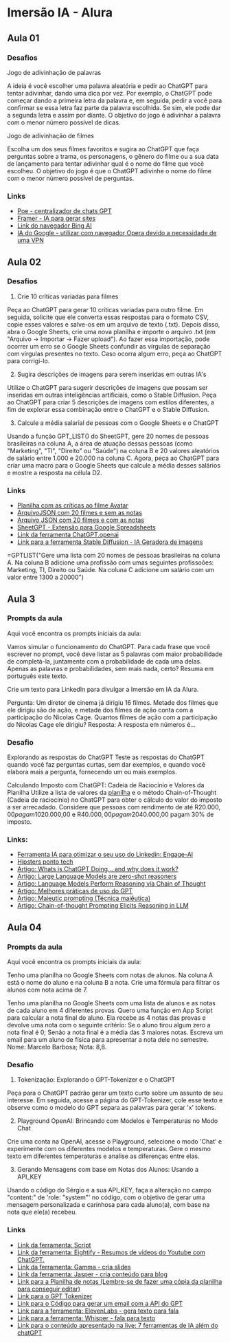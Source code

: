# Imersão IA - Alura

## Aula 01
### Desafios

Jogo de adivinhação de palavras

A ideia é você escolher uma palavra aleatória e pedir ao ChatGPT para tentar adivinhar, dando uma dica por vez. Por exemplo, o ChatGPT pode começar dando a primeira letra da palavra e, em seguida, pedir a você para confirmar se essa letra faz parte da palavra escolhida. Se sim, ele pode dar a segunda letra e assim por diante. O objetivo do jogo é adivinhar a palavra com o menor número possível de dicas.

Jogo de adivinhação de filmes

Escolha um dos seus filmes favoritos e sugira ao ChatGPT que faça perguntas sobre a trama, os personagens, o gênero do filme ou a sua data de lançamento para tentar adivinhar qual é o nome do filme que você escolheu. O objetivo do jogo é que o ChatGPT adivinhe o nome do filme com o menor número possível de perguntas.


### Links
- [Poe - centralizador de chats GPT](https://poe.com/)
- [Framer - IA para gerar sites](https://www.framer.com/)
- [Link do navegador Bing AI](https://www.bing.com/?/ai)
- [IA do Google - utilizar com navegador Opera devido a necessidade de uma VPN](https://bard.google.com/?hl=en)

## Aula 02
### Desafios
1. Crie 10 críticas variadas para filmes

Peça ao ChatGPT para gerar 10 críticas variadas para outro filme. Em seguida, solicite que ele converta essas respostas para o formato CSV, copie esses valores e salve-os em um arquivo de texto (.txt). Depois disso, abra o Google Sheets, crie uma nova planilha e importe o arquivo .txt (em "Arquivo -> Importar -> Fazer upload"). Ao fazer essa importação, pode ocorrer um erro se o Google Sheets confundir as vírgulas de separação com vírgulas presentes no texto. Caso ocorra algum erro, peça ao ChatGPT para corrigi-lo.

2. Sugira descrições de imagens para serem inseridas em outras IA's

Utilize o ChatGPT para sugerir descrições de imagens que possam ser inseridas em outras inteligências artificiais, como o Stable Diffusion. Peça ao ChatGPT para criar 5 descrições de imagens com estilos diferentes, a fim de explorar essa combinação entre o ChatGPT e o Stable Diffusion.

3. Calcule a média salarial de pessoas com o Google Sheets e o ChatGPT

Usando a função GPT_LIST() do SheetGPT, gere 20 nomes de pessoas brasileiras na coluna A, a área de atuação dessas pessoas (como "Marketing", "TI", "Direito" ou "Saúde") na coluna B e 20 valores aleatórios de salário entre 1.000 e 20.000 na coluna C. Agora, peça ao ChatGPT para criar uma macro para o Google Sheets que calcule a média desses salários e mostre a resposta na célula D2.


### Links
- [Planilha com as críticas ao filme Avatar](https://docs.google.com/spreadsheets/d/1qnOo2Gm-AeOjyZMQygmtvKIxxIUFCN9R_sWwZYy4QHc/edit?usp=sharing)
- [ArquivoJSON com 20 filmes e sem as notas](https://gist.github.com/fabriciocarraro/796e9e2f8fafac3712b33fc09c93c43e)
- [Arquivo JSON com 20 filmes e com as notas](https://gist.github.com/fabriciocarraro/a1760940faf23eb5a264c79732dc27ac)
- [SheetGPT - Extensão para Google Spreadsheets](https://sheetgpt.ai/)
- [Link da ferramenta ChatGPT.openai](https://chat.openai.com/)
- [Link para a ferramenta Stable Diffusion - IA Geradora de imagens](https://stablediffusionweb.com/)


=GPTLIST("Gere uma lista com 20 nomes de pessoas brasileiras na coluna A. Na coluna B adicione uma profissão com umas seguintes profissoões: Marketing, TI, Direito ou Saúde. Na coluna C adicione um salário com um valor entre 1300 a 20000")

## Aula 3
### Prompts da aula
Aqui você encontra os prompts iniciais da aula:

Vamos simular o funcionamento do ChatGPT. Para cada frase que você escrever no prompt, você deve listar as 5 palavras com maior probabilidade de completá-la, juntamente com a probabilidade de cada uma delas. Apenas as palavras e probabilidades, sem mais nada, certo?
Resuma em português este texto.

Crie um texto para LinkedIn para divulgar a Imersão em IA da Alura.

Pergunta: Um diretor de cinema já dirigiu 16 filmes. Metade dos filmes que ele dirigiu são de ação, e metade dos filmes de ação conta com a participação do Nicolas Cage. Quantos filmes de ação com a participação do Nicolas Cage ele dirigiu? Resposta: A resposta em números é...

### Desafio
Explorando as respostas do ChatGPT
Teste as respostas do ChatGPT quando você faz perguntas curtas, sem dar exemplos, e quando você elabora mais a pergunta, fornecendo um ou mais exemplos.

Calculando Imposto com ChatGPT: Cadeia de Raciocínio e Valores da Planilha
Utilize a lista de valores da [planilha](https://docs.google.com/spreadsheets/d/1ur7AK_YFBmaD4A7obKFjUfw1CiCCGikmtfNqo7Wosgk/edit#gid=0) e o método Chain-of-Thought (Cadeia de raciocínio) no ChatGPT para obter o cálculo do valor do imposto a ser arrecadado. Considere que pessoas com rendimento de até R$20.000,00 pagam 10% de imposto, pessoas com rendimento entre R$20.000,00 e R$40.000,00 pagam 20% de imposto, e pessoas com rendimento acima de R$40.000,00 pagam 30% de imposto.


### Links:
- [Ferramenta IA para otimizar o seu uso do Linkedin: Engage-AI](https://engage-ai.co/)
- [Hipsters ponto tech](https://www.hipsters.tech/chatgpt-transformers-e-redes-neurais-hipsters-ponto-tech-352/)
- [Artigo: Whats is ChatGPT Doing… and why does it work?](https://writings.stephenwolfram.com/2023/02/what-is-chatgpt-doing-and-why-does-it-work/)
- [Artigo: Large Language Models are zero-shot reasoners](https://arxiv.org/abs/2205.11916)
- [Artigo: Language Models Perform Reasoning via Chain of Thought](https://ai.googleblog.com/2022/05/language-models-perform-reasoning-via.html)
- [Artigo: Melhores práticas de uso do GPT](https://platform.openai.com/docs/guides/gpt-best-practices)
- [Artigo: Maieutic prompting (Técnica maiêutica)](https://github.com/openai/openai-cookbook/blob/main/techniques_to_improve_reliability.md#maieutic-prompting)
- [Artigo: Chain-of-thought Prompting Elicits Reasoning in LLM](https://arxiv.org/abs/2201.11903)

## Aula 04
### Prompts da aula
Aqui você encontra os prompts iniciais da aula:

Tenho uma planilha no Google Sheets com notas de alunos. Na coluna A está o nome do aluno e na coluna B a nota. Crie uma fórmula para filtrar os alunos com nota acima de 7.

Tenho uma planilha no Google Sheets com uma lista de alunos e as notas de cada aluno em 4 diferentes provas. Quero uma função em App Script para calcular a nota final do aluno. Ela recebe as 4 notas das provas e devolve uma nota com o seguinte critério: Se o aluno tirou algum zero a nota final é 0; Senão a nota final é a média das 3 maiores notas.
Escreva um email para um aluno de física para apresentar a nota dele no semestre. Nome: Marcelo Barbosa; Nota: 8,8.

### Desafio
1. Tokenização: Explorando o GPT-Tokenizer e o ChatGPT

Peça para o ChatGPT padrão gerar um texto curto sobre um assunto de seu interesse. Em seguida, acesse a página do GPT-Tokenizer, cole esse texto e observe como o modelo do GPT separa as palavras para gerar 'x' tokens.

2. Playground OpenAI: Brincando com Modelos e Temperaturas no Modo Chat

Crie uma conta na OpenAI, acesse o Playground, selecione o modo 'Chat' e experimente com os diferentes modelos e temperaturas. Gere o mesmo texto em diferentes temperaturas e analise as diferenças entre elas.

3. Gerando Mensagens com base em Notas dos Alunos: Usando a API_KEY

Usando o código do Sérgio e a sua API_KEY, faça a alteração no campo "content:" de 'role: "system"' no código, com o objetivo de gerar uma mensagem personalizada e carinhosa para cada aluno(a), com base na nota que ele(a) recebeu.

### Links
- [Link da ferramenta: Script](https://www.google.com/script/start/)
- [Link da ferramenta: Eightify - Resumos de vídeos do Youtube com ChatGPT.](https://eightify.app/)
- [Link da ferramenta: Gamma - cria slides](https://gamma.app/)
- [Link da ferramenta: Jasper - cria conteúdo para blog](https://www.jasper.ai/free-trial?_from=ads&fp_sid=1-g-Cj0KCQjwnMWkBhDLARIsAHBOftp3-2_GQsww0SIqFbn0x56rZWHUlJDDIFeF8UskgLWHk9we0Us-dKAaAsk1EALw_wcB)
- [Link para a Planilha de notas (Lembre-se de fazer uma cópia da planilha para conseguir editar)](https://docs.google.com/spreadsheets/d/1jMZToQ1y5aThfBIG8U8H00V4CEdujRgn4hmuiXjjy5A/edit?usp=sharing)
- [Link para o GPT Tokenizer](https://gpt-tokenizer.dev/)
- [Link para o Código para gerar um email com a API do GPT](https://gist.github.com/sergiolopes/faf25d8781f4340edfc65a11b37ceb60)
- [Link para a ferramenta: ElevenLabs - gera texto para fala](https://elevenlabs.io/)
- [Link para a ferramenta: Whisper - fala para texto](https://huggingface.co/spaces/openai/whisper)
- [Link para o conteúdo apresentado na live: 7 ferramentas de IA além do chatGPT](https://docs.google.com/presentation/d/1YWqJEKJxJToQNFKL-vpQ26ojem2oV60sxnD4TtB4dq0/edit?usp=sharing)
